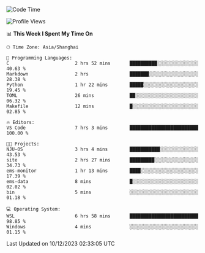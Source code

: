 <!--START_SECTION:waka-->
![Code Time](http://img.shields.io/badge/Code%20Time-1%2C426%20hrs%2055%20mins-blue)

![Profile Views](http://img.shields.io/badge/Profile%20Views-1-blue)

📊 **This Week I Spent My Time On** 

```text
🕑︎ Time Zone: Asia/Shanghai

💬 Programming Languages: 
C                        2 hrs 52 mins       ██████████░░░░░░░░░░░░░░░   40.63 % 
Markdown                 2 hrs               ███████░░░░░░░░░░░░░░░░░░   28.38 % 
Python                   1 hr 22 mins        █████░░░░░░░░░░░░░░░░░░░░   19.45 % 
TOML                     26 mins             ██░░░░░░░░░░░░░░░░░░░░░░░   06.32 % 
Makefile                 12 mins             █░░░░░░░░░░░░░░░░░░░░░░░░   02.85 % 

🔥 Editors: 
VS Code                  7 hrs 3 mins        █████████████████████████   100.00 % 

🐱‍💻 Projects: 
NJU-OS                   3 hrs 4 mins        ███████████░░░░░░░░░░░░░░   43.53 % 
site                     2 hrs 27 mins       █████████░░░░░░░░░░░░░░░░   34.73 % 
ems-monitor              1 hr 13 mins        ████░░░░░░░░░░░░░░░░░░░░░   17.39 % 
ems-data                 8 mins              █░░░░░░░░░░░░░░░░░░░░░░░░   02.02 % 
bin                      5 mins              ░░░░░░░░░░░░░░░░░░░░░░░░░   01.18 % 

💻 Operating System: 
WSL                      6 hrs 58 mins       █████████████████████████   98.85 % 
Windows                  4 mins              ░░░░░░░░░░░░░░░░░░░░░░░░░   01.15 % 
```


 Last Updated on 10/12/2023 02:33:05 UTC
<!--END_SECTION:waka-->